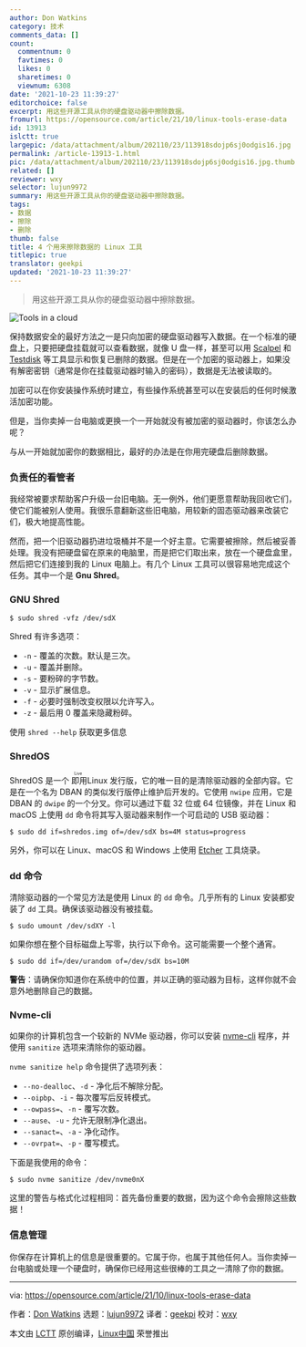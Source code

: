 ```yaml
---
author: Don Watkins
category: 技术
comments_data: []
count:
  commentnum: 0
  favtimes: 0
  likes: 0
  sharetimes: 0
  viewnum: 6308
date: '2021-10-23 11:39:27'
editorchoice: false
excerpt: 用这些开源工具从你的硬盘驱动器中擦除数据。
fromurl: https://opensource.com/article/21/10/linux-tools-erase-data
id: 13913
islctt: true
largepic: /data/attachment/album/202110/23/113918sdojp6sj0odgis16.jpg
permalink: /article-13913-1.html
pic: /data/attachment/album/202110/23/113918sdojp6sj0odgis16.jpg.thumb.jpg
related: []
reviewer: wxy
selector: lujun9972
summary: 用这些开源工具从你的硬盘驱动器中擦除数据。
tags:
- 数据
- 擦除
- 删除
thumb: false
title: 4 个用来擦除数据的 Linux 工具
titlepic: true
translator: geekpi
updated: '2021-10-23 11:39:27'
---
```



> 
> 用这些开源工具从你的硬盘驱动器中擦除数据。
> 
> 
> 


![](/data/attachment/album/202110/23/113918sdojp6sj0odgis16.jpg "Tools in a cloud")


保持数据安全的最好方法之一是只向加密的硬盘驱动器写入数据。在一个标准的硬盘上，只要把硬盘挂载就可以查看数据，就像 U 盘一样，甚至可以用 [Scalpel](https://www.redhat.com/sysadmin/find-lost-files-scalpel) 和 [Testdisk](https://www.redhat.com/sysadmin/recover-partition-files-testdisk) 等工具显示和恢复已删除的数据。但是在一个加密的驱动器上，如果没有解密密钥（通常是你在挂载驱动器时输入的密码），数据是无法被读取的。


加密可以在你安装操作系统时建立，有些操作系统甚至可以在安装后的任何时候激活加密功能。


但是，当你卖掉一台电脑或更换一个一开始就没有被加密的驱动器时，你该怎么办呢？


与从一开始就加密你的数据相比，最好的办法是在你用完硬盘后删除数据。


### 负责任的看管者


我经常被要求帮助客户升级一台旧电脑。无一例外，他们更愿意帮助我回收它们，使它们能被别人使用。我很乐意翻新这些旧电脑，用较新的固态驱动器来改装它们，极大地提高性能。


然而，把一个旧驱动器扔进垃圾桶并不是一个好主意。它需要被擦除，然后被妥善处理。我没有把硬盘留在原来的电脑里，而是把它们取出来，放在一个硬盘盒里，然后把它们连接到我的 Linux 电脑上。有几个 Linux 工具可以很容易地完成这个任务。其中一个是 **Gnu Shred**。


### GNU Shred



```
$ sudo shred -vfz /dev/sdX

```

Shred 有许多选项：


* `-n` - 覆盖的次数。默认是三次。
* `-u` - 覆盖并删除。
* `-s` - 要粉碎的字节数。
* `-v` - 显示扩展信息。
* `-f` - 必要时强制改变权限以允许写入。
* `-z` - 最后用 0 覆盖来隐藏粉碎。


使用 `shred --help` 获取更多信息


### ShredOS


ShredOS 是一个<ruby> 即用 <rt>  Live </rt></ruby> Linux 发行版，它的唯一目的是清除驱动器的全部内容。它是在一个名为 DBAN 的类似发行版停止维护后开发的。它使用 `nwipe` 应用，它是 DBAN 的 `dwipe` 的一个分叉。你可以通过下载 32 位或 64 位镜像，并在 Linux 和 macOS 上使用 `dd` 命令将其写入驱动器来制作一个可启动的 USB 驱动器：



```
$ sudo dd if=shredos.img of=/dev/sdX bs=4M status=progress

```

另外，你可以在 Linux、macOS 和 Windows 上使用 [Etcher](https://opensource.com/article/18/7/getting-started-etcherio) 工具烧录。


### dd 命令


清除驱动器的一个常见方法是使用 Linux 的 `dd` 命令。几乎所有的 Linux 安装都安装了 `dd` 工具。确保该驱动器没有被挂载。



```
$ sudo umount /dev/sdXY -l

```

如果你想在整个目标磁盘上写零，执行以下命令。这可能需要一个整个通宵。



```
$ sudo dd if=/dev/urandom of=/dev/sdX bs=10M

```

**警告**：请确保你知道你在系统中的位置，并以正确的驱动器为目标，这样你就不会意外地删除自己的数据。


### Nvme-cli


如果你的计算机包含一个较新的 NVMe 驱动器，你可以安装 [nvme-cli](https://opensource.com/article/21/9/nvme-cli) 程序，并使用 `sanitize` 选项来清除你的驱动器。


`nvme sanitize help` 命令提供了选项列表：


* `--no-dealloc`、`-d` - 净化后不解除分配。
* `--oipbp`、`-i` - 每次覆写后反转模式。
* `--owpass=`、`-n` - 覆写次数。
* `--ause`、`-u` - 允许无限制净化退出。
* `--sanact=`、`-a` - 净化动作。
* `--ovrpat=`、`-p` - 覆写模式。


下面是我使用的命令：



```
$ sudo nvme sanitize /dev/nvme0nX

```

这里的警告与格式化过程相同：首先备份重要的数据，因为这个命令会擦除这些数据！


### 信息管理


你保存在计算机上的信息是很重要的。它属于你，也属于其他任何人。当你卖掉一台电脑或处理一个硬盘时，确保你已经用这些很棒的工具之一清除了你的数据。




---


via: <https://opensource.com/article/21/10/linux-tools-erase-data>


作者：[Don Watkins](https://opensource.com/users/don-watkins) 选题：[lujun9972](https://github.com/lujun9972) 译者：[geekpi](https://github.com/geekpi) 校对：[wxy](https://github.com/wxy)


本文由 [LCTT](https://github.com/LCTT/TranslateProject) 原创编译，[Linux中国](https://linux.cn/) 荣誉推出